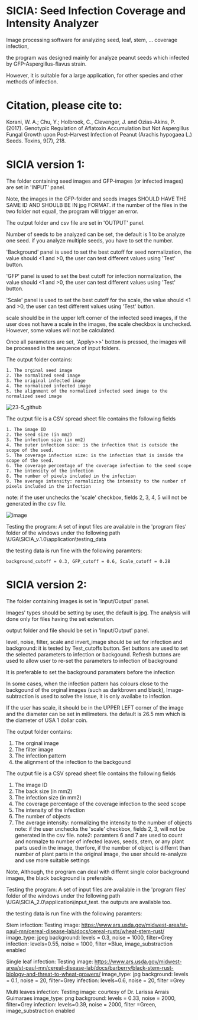 # SICIA: Seed Infection Coverage and Intensity Analyzer
Image processing software for analyzing seed, leaf, stem, ... coverage infection,

the program was designed mainly for analyze peanut seeds which infected by GFP-Aspergillus-flavus strain.

However, it is suitable for a large application, for other species and other methods of infection.

# Citation, please cite to:
Korani, W. A.; Chu, Y.; Holbrook, C., Clevenger, J. and Ozias-Akins, P. (2017). Genotypic Regulation of Aflatoxin Accumulation but Not Aspergillus Fungal Growth upon Post-Harvest Infection of Peanut (Arachis hypogaea L.) Seeds. Toxins, 9(7), 218.

# SICIA version 1:

The folder containing seed images and GFP-images (or infected images) are set in 'INPUT' panel.

Note, the images in the GFP-folder and seeds images SHOULD HAVE THE SAME ID AND SHOULB BE IN jpg FORMAT. if the number of the files in the two folder not equall, the program will trigger an error.

The output folder and csv file are set in 'OUTPUT' panel.

Number of seeds to be analyzed can be set, the default is 1 to be analyze one seed. if you analyze multiple seeds, you have to set the number.

'Background' panel is used to set the best cutoff for seed normalization, the value should <1 and >0, the user can test different values using 'Test' button.

'GFP' panel is used to set the best cutoff for infection normalization, the value should <1 and >0, the user can test different values using 'Test' button.

'Scale' panel is used to set the best cutoff for the scale, the value should <1 and >0, the user can test different values using 'Test' button.

scale should be in the upper left corner of the infected seed images, if the user does not have a scale in the images, the scale checkbox is unchecked. However, some values will not be calculated.

Once all parameters are set, 'Apply>>>' botton is pressed, the images will be processed in the sequence of input folders.

The output folder contains:
    
    1. The orginal seed image
    2. The normalized seed image
    3. The original infected image
    4. The normalized infected image
    5. the alignment of the normalized infected seed image to the normalized seed image

![23-5_github](https://cloud.githubusercontent.com/assets/21265433/25634815/35ec7e86-2f39-11e7-9553-859a37d6c437.png)

The output file is a CSV spread sheet file contains the following fields

    1. The image ID
    2. The seed size (in mm2)
    3. The infection size (in mm2)
    4. The outer infection size: is the infection that is outside the scope of the seed.
    5. The coverage infection size: is the infection that is inside the scope of the seed.
    6. The coverage percentage of the coverage infection to the seed scope
    7. The intensity of the infection
    8. The number of pixels included in the infection
    9. The average intensity: normalizing the intensity to the number of pixels included in the infection

note: if the user unchecks the 'scale' checkbox, fields 2, 3, 4, 5 will not be generated in the csv file.

![image](https://cloud.githubusercontent.com/assets/21265433/25634888/74b3663e-2f39-11e7-9000-359ad11ae951.png)

Testing the program:
A set of input files are available in the 'program files' folder of the windows under the following path \UGA\SICIA_v.1.0\application\testing_data

the testing data is run fine with the following paramters:

    background_cutoff = 0.3, GFP_cutoff = 0.6, Scale_cutoff = 0.28
    
# SICIA version 2:

The folder containing images is set in 'Input/Output' panel.

Images' types should be setting by user, the default is jpg. The analysis will done only for files having the set extenstion.

output folder and file should be set in 'Input/Output' panel.

level, noise, filter, scale and invert_image should be set for infection and background:
  it is tested by Test_cutoffs button.
  Set buttons are used to set the selected parameters to infection or backgound.
  Refresh buttons are used to allow user to re-set the parameters to infection of background

It is preferable to set the background paramaters before the infection

In some cases, when the infection pattern has colours close to the backgound of the orginal images (such as darkbrown and black), 
  Image-subtraction is used to solve the issue, it is only availabe to infection.

If the user has scale, it should be in the UPPER LEFT corner of the image and the diameter can be set in milimeters. 
  the default is 26.5 mm which is the diameter of USA 1 dollar coin.
  
  
The output folder contains:
1. The orginal image
2. The filter image
3. The infection pattern
4. the alignment of the infection to the backgound

The output file is a CSV spread sheet file contains the following fields
1. The image ID
2. The back size (in mm2)
3. The infection size (in mm2)
4. The coverage percentage of the coverage infection to the seed scope
5. The intensity of the infection
6. The number of objects
7. The average intensity: normalizing the intensity to the number of objects
note: if the user unchecks the 'scale' checkbox, fields 2, 3, will not be generated in the csv file.
note2: paramters 6 and 7 are used to count and normalze to number of infected leaves, seeds, stem, or any plant parts used in the image,
       therfore, if the number of object is differnt than number of plant parts in the original image, 
       the user should re-analyze and use more suitable settings
       
Note, Although, the program can deal with differnt single color background images, the black background is preferable.

Testing the program:
A set of input files are available in the 'program files' folder of the windows under the following path \UGA\SICIA_2.0\application\input_test.
the outputs are available too.


the testing data is run fine with the following paramters:

Stem infection: 
Testing image: https://www.ars.usda.gov/midwest-area/st-paul-mn/cereal-disease-lab/docs/cereal-rusts/wheat-stem-rust/
image_type: jpeg
background: levels = 0.3, noise = 1000, filter=Grey
infection: levels=0.55, noise = 1000, filter =Blue, image_substraction enabled

Single leaf infection:
Testing image: https://www.ars.usda.gov/midwest-area/st-paul-mn/cereal-disease-lab/docs/barberry/black-stem-rust-biology-and-threat-to-wheat-growers/
image_type: jpg
background: levels = 0.1, noise = 20, filter=Grey
infection: levels=0.6, noise = 20, filter =Grey

Multi leaves infection:
Testing image: courtesy of Dr. Larissa Arrais Guimaraes 
image_type: png
background: levels = 0.33, noise = 2000, filter=Grey
infection: levels=0.39, noise = 2000, filter =Green, image_substraction enabled

